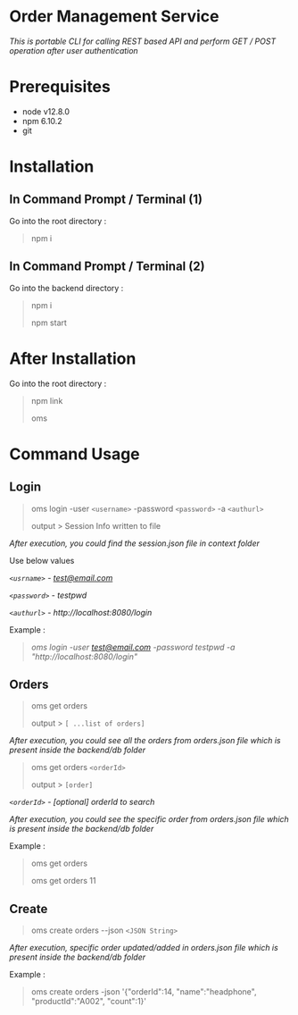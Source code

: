 # Order Management Service

_This is portable CLI for calling REST based API and perform GET / POST operation after user authentication_

# Prerequisites

* node v12.8.0
* npm 6.10.2
* git 

# Installation

## In Command Prompt / Terminal (1)

Go into the root directory :

> npm i

## In Command Prompt / Terminal (2)

Go into the backend directory :

> npm i
> >
> npm start


# After Installation

Go into the root directory :
> npm link
>
> oms

# Command Usage

## Login

> oms login -user `<username>` -password `<password>` -a `<authurl>`
> 
> output > Session Info written to file

_After execution, you could find the session.json file in context folder_

Use below values

*`<usrname>` - test@email.com*

*`<password>` - testpwd*

*`<authurl>` - http://localhost:8080/login*

Example :

>_oms login -user test@email.com -password testpwd -a "http://localhost:8080/login"_

## Orders

> oms get orders
>
> output > `[ ...list of orders]`

_After execution, you could see all the orders from orders.json file which is present inside the backend/db folder_


> oms get orders `<orderId>`
> 
> output > `[order]`

*`<orderId>` - [optional] orderId to search*

_After execution, you could see the specific order from orders.json file which is present inside the backend/db folder_

Example :

> oms get orders
>
> oms get orders 11

## Create

> oms create orders --json `<JSON String>`

_After execution, specific order updated/added in orders.json file which is present inside the backend/db folder_

Example :
> oms create orders -json '{\"orderId\":14, \"name\":\"headphone\", \"productId\":\"A002\", \"count\":1}'

